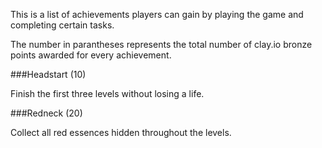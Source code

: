 This is a list of achievements players can gain by playing the game and completing certain tasks. 

The number in parantheses represents the total number of clay.io bronze points awarded for every achievement. 

###Headstart (10)

Finish the first three levels without losing a life.


###Redneck (20)

Collect all red essences hidden throughout the levels.
